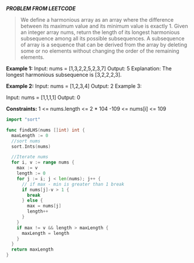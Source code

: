 

***PROBLEM FROM LEETCODE***

> We define a harmonious array as an array where the difference between its maximum value and its minimum value is exactly 1.
> Given an integer array nums, return the length of its longest harmonious subsequence among all its possible subsequences.
> A subsequence of array is a sequence that can be derived from the array by deleting some or no elements without changing the order of the remaining elements.

**Example 1:**
Input: nums = [1,3,2,2,5,2,3,7]
Output: 5
Explanation: The longest harmonious subsequence is [3,2,2,2,3].

**Example 2:**
Input: nums = [1,2,3,4]
Output: 2
Example 3:

Input: nums = [1,1,1,1]
Output: 0

**Constraints:**
1 <= nums.length <= 2 * 104
-109 <= nums[i] <= 109

```go
import "sort"

func findLHS(nums []int) int {
  maxLength := 0
  //sort nums
  sort.Ints(nums)

  //Iterate nums 
  for i, v := range nums {
    max := v
    length := 0
    for j := i; j < len(nums); j++ {
      // if max - min is greater than 1 break
      if nums[j]-v > 1 {
        break
      } else {
        max = nums[j]
        length++
      }
    }
    if max != v && length > maxLength {
      maxLength = length
    }
  }
  return maxLength
}
```